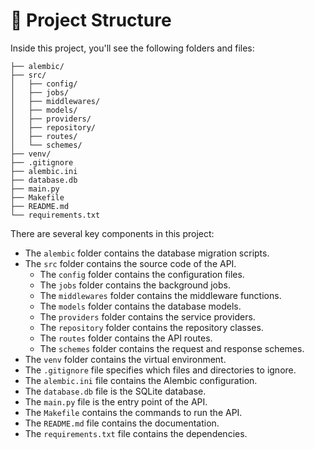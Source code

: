 # 🚀 Project Structure

Inside this project, you'll see the following folders and files:

```text
├── alembic/
├── src/
│   ├── config/
│   ├── jobs/
│   ├── middlewares/
│   ├── models/
│   ├── providers/
│   ├── repository/
│   ├── routes/
│   └── schemes/
├── venv/
├── .gitignore
├── alembic.ini
├── database.db
├── main.py
├── Makefile
├── README.md
└── requirements.txt
```

There are several key components in this project:

- The `alembic` folder contains the database migration scripts. 
- The `src` folder contains the source code of the API. 
    - The `config` folder contains the configuration files. 
    - The `jobs` folder contains the background jobs. 
    - The `middlewares` folder contains the middleware functions. 
    - The `models` folder contains the database models. 
    - The `providers` folder contains the service providers. 
    - The `repository` folder contains the repository classes. 
    - The `routes` folder contains the API routes. 
    - The `schemes` folder contains the request and response schemes.
- The `venv` folder contains the virtual environment.
- The `.gitignore` file specifies which files and directories to ignore.
- The `alembic.ini` file contains the Alembic configuration.
- The `database.db` file is the SQLite database.
- The `main.py` file is the entry point of the API.
- The `Makefile` contains the commands to run the API.
- The `README.md` file contains the documentation.
- The `requirements.txt` file contains the dependencies.